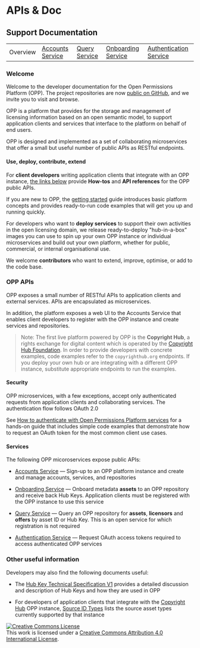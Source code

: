 # APIs & Doc

## Support Documentation

||||||
|----|---|---|---|---|
|Overview | [Accounts Service](account-toc.md) | [Query Service](query-toc.md) | [Onboarding Service](onboard-toc.md) | [Authentication Service](auth-toc.md)

### Welcome

Welcome to the developer documentation for the Open Permissions
Platform (OPP). The project repositories are now
[public on GitHub](https://github.com/openpermissions), and we invite
you to visit and browse.

OPP is a platform that provides for the storage and management of
licensing information based on an open semantic model, to support
application clients and services that interface to the platform on
behalf of end users.

OPP is designed and implemented as a set of collaborating
microservices that offer a small but useful number of public APIs as
RESTful endpoints.

#### Use, deploy, contribute, extend

For **client developers** writing application clients that integrate
with an OPP instance, [the links below](#opp-apis) provide **How-tos**
and **API references** for the OPP public APIs.

If you are new to OPP, the
[getting started](../guides/getting-started.md) guide introduces basic
platform concepts and provides ready-to-run code examples that will
get you up and running quickly.

For developers who want to **deploy services** to support their own
activities in the open licensing domain, we release ready-to-deploy
"hub-in-a-box" images you can use to spin up your own OPP instance or
individual microservices and build out your own platform, whether for
public, commercial, or internal organisational use.

We welcome **contributors** who want to extend, improve, optimise, or
add to the code base.

### OPP APIs

OPP exposes a small number of RESTful APIs to application clients and
external services. APIs are encapsulated as microservices.

In addition, the platform exposes a web UI to the Accounts Service
that enables client developers to register with the OPP instance and
create services and repositories.

>Note: The first live platform powered by OPP is the **Copyright
>Hub**, a rights exchange for digital content which is operated by the
>[Copyright Hub Foundation](http://www.copyrighthub.org/copyrighthub_org/community/). In
>order to provide developers with concrete examples, code examples
>refer to the `copyrighthub.org` endpoints. If you deploy your own hub
>or are integrating with a different OPP instance, substitute
>appropriate endpoints to run the examples.

#### Security

OPP microservices, with a few exceptions, accept only authenticated
requests from application clients and collaborating services. The
authentication flow follows OAuth 2.0

See
[How to authenticate with Open Permissions Platform services](https://github.com/openpermissions/auth-srv/blob/master/documents/markdown/how-to-auth.md)
for a hands-on guide that includes simple code examples that
demonstrate how to request an OAuth token for the most common client
use cases.

#### Services

The following OPP micoroservices expose public APIs:

+ [Accounts Service](account-toc.md) &mdash; Sign-up to an OPP
  platform instance and create and manage accounts, services, and
  repositories

+ [Onboarding Service](onboard-toc.md) &mdash; Onboard metadata
**assets** to an OPP repository and receive back Hub Keys. Application
clients must be registered with the OPP instance to use this service

+ [Query Service](query-toc.md) &mdash; Query an OPP repository for
**assets**, **licensors** and **offers** by asset ID or Hub Key. This
is an open service for which registration is not required

+ [Authentication Service](auth-toc.md) &mdash; Request OAuth access
  tokens required to access authenticated OPP services

### Other useful information

Developers may also find the following documents useful:

+ The [Hub Key Technical Specification V1](../arch/TECHSPEC_V1.md)
provides a detailed discussion and description of Hub Keys and how
they are used in OPP

+ For developers of application clients that integrate with the
  [Copyright Hub](http://www.copyrighthub.org/) OPP instance,
  [Source ID Types](../types/source-id-types.md) lists the source
  asset types currently supported by that instance

<!-- Copyright Notice -->
<a rel="license" href="http://creativecommons.org/licenses/by/4.0/"><img alt="Creative Commons License" style="border-width:0" src="https://i.creativecommons.org/l/by/4.0/80x15.png" /></a><br />This work is licensed under a <a rel="license" href="http://creativecommons.org/licenses/by/4.0/">Creative Commons Attribution 4.0 International License</a>.
